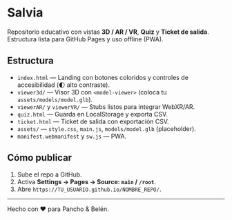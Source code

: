 
# Salvia

Repositorio educativo con vistas **3D / AR / VR**, **Quiz** y **Ticket de salida**.  
Estructura lista para GitHub Pages y uso offline (PWA).

## Estructura
- `index.html` — Landing con botones coloridos y controles de accesibilidad (🌓 alto contraste).
- `viewer3d/` — Visor 3D con `<model-viewer>` (coloca tu `assets/models/model.glb`).
- `viewerAR/` y `viewerVR/` — Stubs listos para integrar WebXR/AR.
- `quiz.html` — Guarda en LocalStorage y exporta CSV.
- `ticket.html` — Ticket de salida con exportación CSV.
- `assets/` — `style.css`, `main.js`, `models/model.glb` (placeholder).
- `manifest.webmanifest` y `sw.js` — PWA.

## Cómo publicar
1. Sube el repo a GitHub.
2. Activa **Settings → Pages → Source: `main` / `/root`**.
3. Abre `https://TU_USUARIO.github.io/NOMBRE_REPO/`.

---
Hecho con ❤️ para Pancho & Belén.
